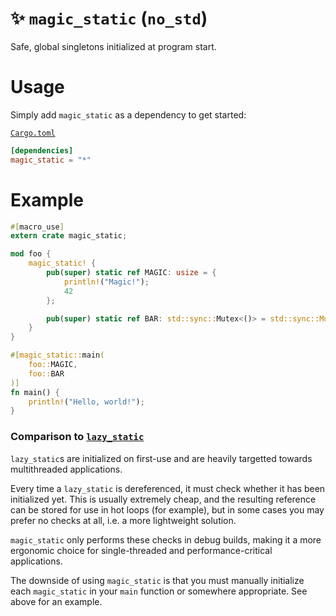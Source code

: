 # ✨ `magic_static` (`no_std`)

Safe, global singletons initialized at program start.

# Usage

Simply add `magic_static` as a dependency to get started:

[`Cargo.toml`]()

```toml
[dependencies]
magic_static = "*"
```

# Example

```rust
#[macro_use]
extern crate magic_static;

mod foo {
    magic_static! {
        pub(super) static ref MAGIC: usize = {
            println!("Magic!");
            42
        };

        pub(super) static ref BAR: std::sync::Mutex<()> = std::sync::Mutex::new(());
    }
}

#[magic_static::main(
    foo::MAGIC,
    foo::BAR
)]
fn main() {
    println!("Hello, world!");
}
```

### Comparison to [`lazy_static`](https://crates.io/crates/lazy_static)

`lazy_static`s are initialized on first-use and are heavily targetted towards multithreaded applications.

Every time a `lazy_static` is dereferenced, it must check whether it has been initialized yet. This is usually extremely cheap, and the resulting reference can be stored for use in hot loops (for example), but in some cases you may prefer no checks at all, i.e. a more lightweight solution.

`magic_static` only performs these checks in debug builds, making it a more ergonomic choice for single-threaded and performance-critical applications.

The downside of using `magic_static` is that you must manually initialize each `magic_static` in your `main` function or somewhere appropriate. See above for an example.